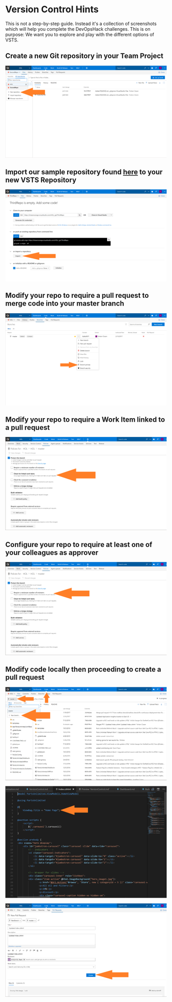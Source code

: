 # Version Control Hints
This is not a step-by-step guide. Instead it's a collection of screenshots which will help you complete the DevOpsHack challenges.
This is on purpose: We want you to explore and play with the different options of VSTS.

## Create a new Git repository in your Team Project ##
![Create a new Git repository in your Team Project](/VersionControl/images/VSTSProjectCode.PNG)

## Import our sample repository found [here](https://github.com/DanielMeixner/DevOpsHackSample) to your new VSTS Repository ##
![Import our sample repository found here to your new VSTS Repository](/VersionControl/images/VSTSEmptyRepo.PNG)

## Modify your repo to require a pull request to merge code into your master branch ##
![Modify your repo to require a pull request to merge code into your master branch](/VersionControl/images/VSTSProjectBranch.PNG)

## Modify your repo to require a Work Item linked to a pull request ##
![Modify your repo to require a Work Item linked to a pull request](/VersionControl/images/VSTSBranchPolicie.PNG)

## Configure your repo to require at least one of your colleagues as approver ##
![Configure your repo to require at least one of your colleagues as approver](/VersionControl/images/VSTSBranchPolicie1.PNG)

##  Modify code locally then proceeding to create a pull request ##
![Create a branch and check it out](/VersionControl/images/VSTSProjectCodeFiles.PNG)

![Modify code locally ](/VersionControl/images/ChangeCodeHereMaybe.PNG)

![Commit your change to your new branch then proceed to create a pull request into master](/VersionControl/images/VSTSCodePullRequest.PNG)